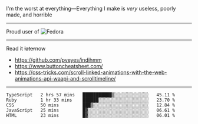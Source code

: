 I'm the worst at everything—Everything I make is *very* useless, poorly made, and horrible

___
Proud user of ![Fedora](https://img.shields.io/badge/-Fedora-blue?style=flat-square&logo=fedora)

___
Read it <s>later</s>now
- https://github.com/pveyes/indihmm
- https://www.buttoncheatsheet.com/
- https://css-tricks.com/scroll-linked-animations-with-the-web-animations-api-waapi-and-scrolltimeline/

___
<!--START_SECTION:waka-->
```text
TypeScript   2 hrs 57 mins   ███████████▒░░░░░░░░░░░░░   45.11 % 
Ruby         1 hr 33 mins    ██████░░░░░░░░░░░░░░░░░░░   23.70 % 
CSS          50 mins         ███▒░░░░░░░░░░░░░░░░░░░░░   12.84 % 
JavaScript   25 mins         █▓░░░░░░░░░░░░░░░░░░░░░░░   06.61 % 
HTML         23 mins         █▓░░░░░░░░░░░░░░░░░░░░░░░   06.01 % 
```
<!--END_SECTION:waka-->
